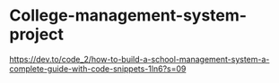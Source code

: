 # College-management-system-project


https://dev.to/code_2/how-to-build-a-school-management-system-a-complete-guide-with-code-snippets-1ln6?s=09


